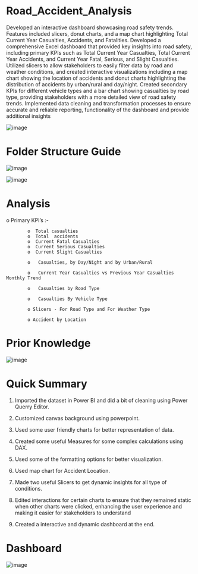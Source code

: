 # Road_Accident_Analysis

Developed an interactive  dashboard showcasing road safety trends. Features included slicers, donut charts, and a map chart highlighting Total Current Year Casualties, Accidents, and Fatalities. Developed a comprehensive Excel dashboard that provided key insights into road safety, including primary KPIs such as Total Current Year Casualties, Total Current Year Accidents, and Current Year Fatal, Serious, and Slight Casualties. Utilized slicers to allow stakeholders to easily filter data by road and weather conditions, and created interactive visualizations including a map chart showing the location of accidents and donut charts highlighting the distribution of accidents by urban/rural and day/night. Created secondary KPIs for different vehicle types and a bar chart showing casualties by road type, providing stakeholders with a more detailed view of road safety trends. Implemented data cleaning and transformation processes to ensure accurate and reliable reporting, functionality of the dashboard and provide additional insights

![image](https://github.com/Yeshwantjadhav/Road_Accident_Analysis/assets/120619581/8790007b-a759-4c40-8c5c-a550801e67e6)





# Folder Structure Guide

![image](https://github.com/Yeshwantjadhav/Road_Accident_Analysis/assets/120619581/eb8c91e0-b893-416d-b172-88d905fe4769)




![image](https://github.com/Yeshwantjadhav/Road_Accident_Analysis/assets/120619581/5c606815-0253-4f89-8225-b3b16a9513a5)



# Analysis

o	Primary KPI’s :-

            o  Total casualties
            o  Total  accidents
            o  Current Fatal Casualties
            o  Current Serious Casualties
            o  Current Slight Casualties

            o	Casualties, by Day/Night and by Urban/Rural

            o	Current Year Casualties vs Previous Year Casualties Monthly Trend

            o	Casualties by Road Type

            o	Casualties By Vehicle Type

            o Slicers - For Road Type and For Weather Type

            o Accident by Location



# Prior Knowledge


![image](https://github.com/Yeshwantjadhav/Road_Accident_Analysis/assets/120619581/35da5041-d639-413a-9170-a4bf57e14ba2)



# Quick Summary

1. Imported the dataset in Power BI and did a bit of cleaning using Power Querry Editor.

2. Customized canvas background using powerpoint.

3. Used some user friendly charts for better representation of data.

4. Created some useful Measures for some complex calculations using DAX.

5. Used some of the formatting options for better visualization.

6. Used map chart for Accident Location. 

7. Made two useful Slicers to get dynamic insights for all type of conditions.

8. Edited interactions for certain charts to ensure that they remained static when other charts were clicked, enhancing the user experience and making it easier for stakeholders to understand

9. Created a interactive and dynamic dashboard at the end.





# Dashboard

![image](https://github.com/Yeshwantjadhav/Road_Accident_Analysis/assets/120619581/34bc1a41-bf5d-467d-b0d9-62d95ab106bd)










